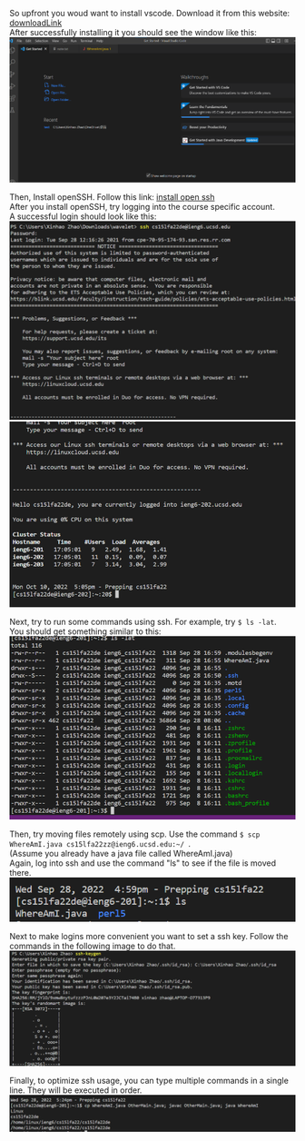 
So upfront you woud want to install vscode. Download it from this website: [downloadLink](https://code.visualstudio.com/)  
After successfully installing it you should see the window like this:  
![image](https://github.com/XinhaoZhao/cse15l-labReport1/blob/main/img1.png?raw=true)  
  
  
  
Then, Install openSSH. Follow this link: [install open ssh](https://github.com/PowerShell/Win32-OpenSSH)  
After you install openSSH, try logging into the course specific account.  
A successful login should look like this:  
![image](https://github.com/XinhaoZhao/cse15l-labReport1/blob/main/img2.1.png?raw=true)  
![image](https://github.com/XinhaoZhao/cse15l-labReport1/blob/main/img2.5.png?raw=true)  
  
  
Next, try to run some commands using ssh. For example, try `$ ls -lat`.  
You should get something similar to this:  
![image](https://github.com/XinhaoZhao/cse15l-labReport1/blob/main/img3.png?raw=true)  
  
Then, try moving files remotely using scp. Use the command `$ scp WhereAmI.java cs15lfa22zz@ieng6.ucsd.edu:~/ `.  
(Assume you already have a java file called WhereAmI.java)  
Again, log into ssh and use the command "ls" to see if the file is moved there.  
![image](https://github.com/XinhaoZhao/cse15l-labReport1/blob/main/img4.png?raw=true)  
  
Next to make logins more convenient you want to set a ssh key. Follow the commands in the following image to do that.  
![image](https://github.com/XinhaoZhao/cse15l-labReport1/blob/main/img5.png?raw=true)  

Finally, to optimize ssh usage, you can type multiple commands in a single line. They will be executed in order.    
![image](https://github.com/XinhaoZhao/cse15l-labReport1/blob/main/img6.png?raw=true)  

